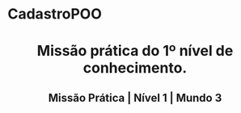 # CadastroPOO

<h1 align="center"> Missão prática do 1º nível de conhecimento. </h1>
<h2 align="center"> Missão Prática | Nível 1 | Mundo 3 </h2>
